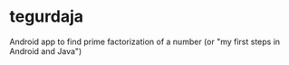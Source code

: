 tegurdaja
=========

Android app to find prime factorization of a number (or "my first steps in Android and Java")